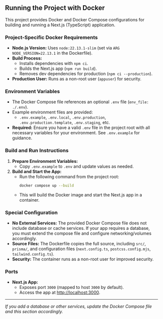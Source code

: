 ## Running the Project with Docker

This project provides Docker and Docker Compose configurations for building and running a Next.js (TypeScript) application.

### Project-Specific Docker Requirements
- **Node.js Version:** Uses `node:22.13.1-slim` (set via `ARG NODE_VERSION=22.13.1` in the Dockerfile).
- **Build Process:**
  - Installs dependencies with `npm ci`.
  - Builds the Next.js app (`npm run build`).
  - Removes dev dependencies for production (`npm ci --production`).
- **Production User:** Runs as a non-root user (`appuser`) for security.

### Environment Variables
- The Docker Compose file references an optional `.env` file (`env_file: ./.env`).
- Example environment files are provided:
  - `.env.example`, `.env.local`, `.env.production`, `.env.production.template`, `.env.staging`, etc.
- **Required:** Ensure you have a valid `.env` file in the project root with all necessary variables for your environment. See `.env.example` for guidance.

### Build and Run Instructions
1. **Prepare Environment Variables:**
   - Copy `.env.example` to `.env` and update values as needed.
2. **Build and Start the App:**
   - Run the following command from the project root:
     ```sh
     docker compose up --build
     ```
   - This will build the Docker image and start the Next.js app in a container.

### Special Configuration
- **No External Services:** The provided Docker Compose file does not include database or cache services. If your app requires a database, you must extend the compose file and configure networking/volumes accordingly.
- **Source Files:** The Dockerfile copies the full source, including `src/`, `prisma/`, and configuration files (`next.config.ts`, `postcss.config.mjs`, `tailwind.config.ts`).
- **Security:** The container runs as a non-root user for improved security.

### Ports
- **Next.js App:**
  - Exposes port `3000` (mapped to host `3000` by default).
  - Access the app at [http://localhost:3000](http://localhost:3000).

---
_If you add a database or other services, update the Docker Compose file and this section accordingly._
